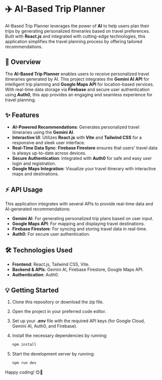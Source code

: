 # ✈️ **AI-Based Trip Planner**

AI-Based Trip Planner leverages the power of **AI** to help users plan their trips by generating personalized itineraries based on travel preferences. Built with **React.js** and integrated with cutting-edge technologies, this application simplifies the travel planning process by offering tailored recommendations.


## 🚀 **Overview**

The **AI-Based Trip Planner** enables users to receive personalized travel itineraries generated by AI. This project integrates the **Gemini AI API** for intelligent trip planning and **Google Maps API** for location-based services. With real-time data storage via **Firebase** and secure user authentication using **Auth0**, this app provides an engaging and seamless experience for travel planning.


## ✨ **Features**

- **AI-Powered Recommendations**: Generates personalized travel itineraries using the **Gemini AI**.
- **Interactive UI**: Utilizes **React.js** with **Vite** and **Tailwind CSS** for a responsive and sleek user interface.
- **Real-Time Data Sync**: **Firebase Firestore** ensures that users' travel data is always up-to-date across devices.
- **Secure Authentication**: Integrated with **Auth0** for safe and easy user login and registration.
- **Google Maps Integration**: Visualize your travel itinerary with interactive maps and destinations.


## ⚡ **API Usage**

This application integrates with several APIs to provide real-time data and AI-generated recommendations:
- **Gemini AI**: For generating personalized trip plans based on user input.
- **Google Maps API**: For mapping and displaying travel destinations.
- **Firebase Firestore**: For syncing and storing travel data in real-time.
- **Auth0**: For secure user authentication.


## 🛠️ **Technologies Used**

- **Frontend**: React.js, Tailwind CSS, Vite.
- **Backend & APIs**: Gemini AI, Firebase Firestore, Google Maps API.
- **Authentication**: Auth0.


## 💡 **Getting Started**

1. Clone this repository or download the zip file.
2. Open the project in your preferred code editor.
3. Set up your **.env** file with the required API keys (for Google Cloud, Gemini AI, Auth0, and Firebase).
4. Install the necessary dependencies by running:
   
   ```bash
   npm install
6. Start the development server by running:
   
   ```bash
   npm run dev

Happy coding! 😊🚀
